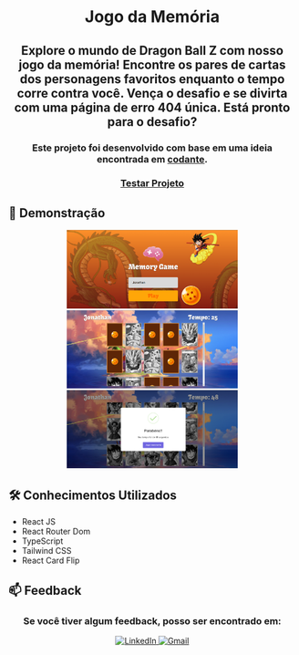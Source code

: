 <h1 align="center">Jogo da Memória</h1>

<h2 align="center">
Explore o mundo de Dragon Ball Z com nosso jogo da memória! Encontre os pares de cartas dos personagens favoritos enquanto o tempo corre contra você. Vença o desafio e se divirta com uma página de erro 404 única. Está pronto para o desafio?
</h2>

<h3 align="center"> Este projeto foi desenvolvido com base em uma ideia encontrada em 
     <a href="https://codante.io/mini-projetos/jogo-da-memoria-com-react">codante</a>. 
</h3>

<h3 align="center">
     <a href="https://jogo-da-memoria-phi-seven.vercel.app/">Testar Projeto</a>
</h3>

<h2>🎨 Demonstração</h2>

<p align="center">
    <img 
     src="./public/images/login.png"
     alt="Image da tela de login" width="300px">
    <img 
     src="./public/images/game.png" 
      alt="Image da tela de game" width="300px">
     <img 
     src="./public/images/alert.png" 
      alt="Image da tela de game com o alerta de final de jogo" width="300px">
</p>

<h2>🛠 Conhecimentos Utilizados</h2>

- React JS
- React Router Dom
- TypeScript
- Tailwind CSS
- React Card Flip

<h2>📫 Feedback</h2>

<h3 align="center">
     Se você tiver algum feedback, posso ser encontrado em:
</h3>

<div align="center">
   <a href="https://www.linkedin.com/in/jonathankarlinski/">
        <img src="https://img.shields.io/badge/LinkedIn-0077B5?style=for-the-badge&logo=linkedin&logoColor=white" alt="LinkedIn">
    </a>
    <a href="mailto:jonathankarlinski57@gmail.com">
        <img src="https://img.shields.io/badge/Gmail-D14836?style=for-the-badge&logo=gmail&logoColor=white" alt="Gmail">
    </a>
</div>
